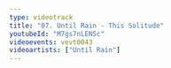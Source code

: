 ```yaml
---
type: videotrack
title: "07. Until Rain - This Solitude"
youtubeId: "M7gs7nLEN5c"
videoevents: vevt0043
videoartists: ["Until Rain"]
---
```

